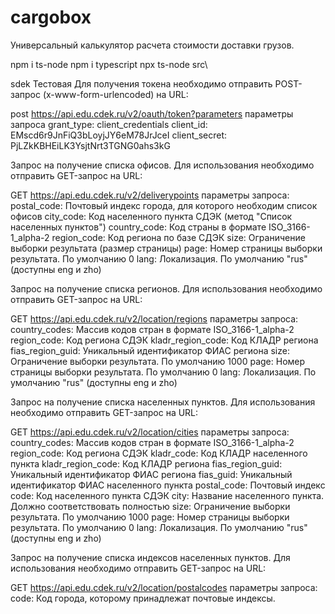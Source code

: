 # cargobox

Универсальный калькулятор расчета стоимости доставки грузов.

npm i ts-node
npm i typescript
npx ts-node src\

sdek
Тестовая
Для получения токена необходимо отправить POST-запрос (x-www-form-urlencoded) на URL:

post 	https://api.edu.cdek.ru/v2/oauth/token?parameters
параметры запроса
    grant_type: client_credentials
    client_id: EMscd6r9JnFiQ3bLoyjJY6eM78JrJceI
    client_secret: PjLZkKBHEiLK3YsjtNrt3TGNG0ahs3kG

Запрос на получение списка офисов. Для использования необходимо отправить GET-запрос на URL:

GET https://api.edu.cdek.ru/v2/deliverypoints
параметры запроса:
    postal_code: Почтовый индекс города, для которого необходим список офисов
    city_code: Код населенного пункта СДЭК (метод "Список населенных пунктов")
    country_code: Код страны в формате ISO_3166-1_alpha-2 
    region_code: Код региона по базе СДЭК
    size: Ограничение выборки результата (размер страницы)
    page: Номер страницы выборки результата. По умолчанию 0
    lang: Локализация. По умолчанию "rus" (доступны eng и zho)

Запрос на получение списка регионов. Для использования необходимо отправить GET-запрос на URL:

GET https://api.edu.cdek.ru/v2/location/regions
параметры запроса:
    country_codes: Массив кодов стран в формате  ISO_3166-1_alpha-2
    region_code: Код региона СДЭК
    kladr_region_code: Код КЛАДР региона
    fias_region_guid: Уникальный идентификатор ФИАС региона
    size: Ограничение выборки результата. По умолчанию 1000
    page: Номер страницы выборки результата. По умолчанию 0
    lang: Локализация. По умолчанию "rus" (доступны eng и zho)

Запрос на получение списка населенных пунктов. Для использования необходимо отправить GET-запрос на URL:

GET https://api.edu.cdek.ru/v2/location/cities
параметры запроса:
    country_codes: Массив кодов стран в формате  ISO_3166-1_alpha-2
    region_code: Код региона СДЭК
    kladr_code: Код КЛАДР населенного пункта
    kladr_region_code: Код КЛАДР региона
    fias_region_guid: Уникальный идентификатор ФИАС региона
    fias_guid: Уникальный идентификатор ФИАС населенного пункта
    postal_code: Почтовый индекс
    code: Код населенного пункта СДЭК
    city: Название населенного пункта. Должно соответствовать полностью
    size: Ограничение выборки результата. По умолчанию 1000
    page: Номер страницы выборки результата. По умолчанию 0
    lang: Локализация. По умолчанию "rus" (доступны eng и zho)


Запрос на получение списка индексов населенных пунктов. Для использования необходимо отправить GET-запрос на URL:

GET https://api.edu.cdek.ru/v2/location/postalcodes
параметры запроса:
    code: Код города, которому принадлежат почтовые индексы.

